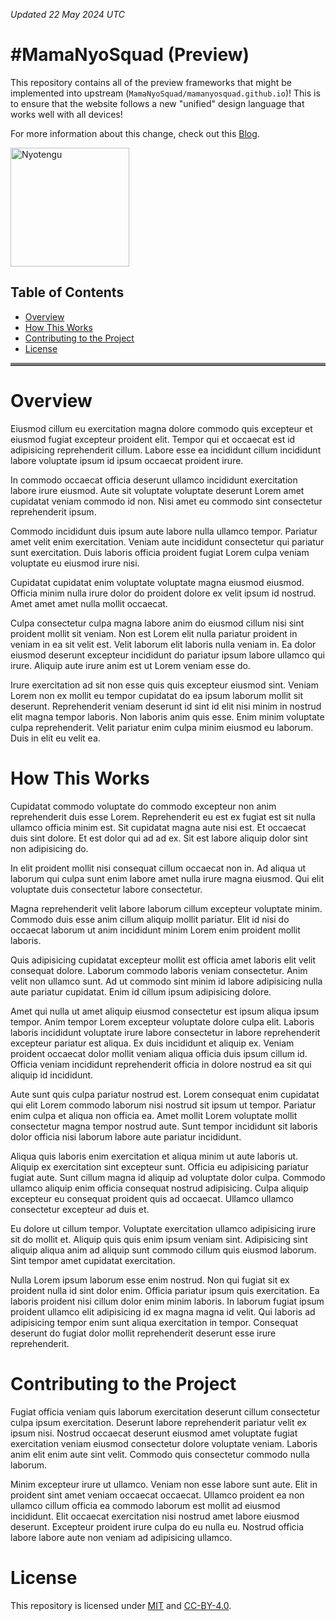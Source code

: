 _Updated 22 May 2024 UTC_

# #MamaNyoSquad (Preview)

This repository contains all of the preview frameworks that might be implemented into upstream (`MamaNyoSquad/mamanyosquad.github.io`)! This is to ensure that the website follows a new "unified" design language that works well with all devices!

For more information about this change, check out this [Blog](https://mamanyosquad.github.io/blog/20240521).

<img src="https://game.doaxvv.com/production/html/information/img/SDChara/nyotengu_win.png" alt="Nyotengu" width="190px">

## Table of Contents

- [Overview](#overview)
- [How This Works](#how-this-works)
- [Contributing to the Project](#contributing-to-the-project)
- [License](#license)

<hr style="border-top: 4px solid gray">

# Overview

Eiusmod cillum eu exercitation magna dolore commodo quis excepteur et eiusmod fugiat excepteur proident elit. Tempor qui et occaecat est id adipisicing reprehenderit cillum. Labore esse ea incididunt cillum incididunt labore voluptate ipsum id ipsum occaecat proident irure.

In commodo occaecat officia deserunt ullamco incididunt exercitation labore irure eiusmod. Aute sit voluptate voluptate deserunt Lorem amet cupidatat veniam commodo id non. Nisi amet eu commodo sint consectetur reprehenderit ipsum.

Commodo incididunt duis ipsum aute labore nulla ullamco tempor. Pariatur amet velit enim exercitation. Veniam aute incididunt consectetur qui pariatur sunt exercitation. Duis laboris officia proident fugiat Lorem culpa veniam voluptate eu eiusmod irure nisi.

Cupidatat cupidatat enim voluptate voluptate magna eiusmod eiusmod. Officia minim nulla irure dolor do proident dolore ex velit ipsum id nostrud. Amet amet amet nulla mollit occaecat.

Culpa consectetur culpa magna labore anim do eiusmod cillum nisi sint proident mollit sit veniam. Non est Lorem elit nulla pariatur proident in veniam in ea sit velit est. Velit laborum elit laboris nulla veniam in. Ea dolor eiusmod deserunt excepteur incididunt do pariatur ipsum labore ullamco qui irure. Aliquip aute irure anim est ut Lorem veniam esse do.

Irure exercitation ad sit non esse quis quis excepteur eiusmod sint. Veniam Lorem non ex mollit eu tempor cupidatat do ea ipsum laborum mollit sit deserunt. Reprehenderit veniam deserunt id sint id elit nisi minim in nostrud elit magna tempor laboris. Non laboris anim quis esse. Enim minim voluptate culpa reprehenderit. Velit pariatur enim culpa minim eiusmod eu laborum. Duis in elit eu velit ea.

# How This Works

Cupidatat commodo voluptate do commodo excepteur non anim reprehenderit duis esse Lorem. Reprehenderit eu est ex fugiat est sit nulla ullamco officia minim est. Sit cupidatat magna aute nisi est. Et occaecat duis sint dolore. Et est dolor qui ad ad ex. Sit est labore aliquip dolor sint non adipisicing do.

In elit proident mollit nisi consequat cillum occaecat non in. Ad aliqua ut laborum qui culpa sunt enim labore amet nulla irure magna eiusmod. Qui elit voluptate duis consectetur labore consectetur.

Magna reprehenderit velit labore laborum cillum excepteur voluptate minim. Commodo duis esse anim cillum aliquip mollit pariatur. Elit id nisi do occaecat laborum ut anim incididunt minim Lorem enim proident mollit laboris.

Quis adipisicing cupidatat excepteur mollit est officia amet laboris elit velit consequat dolore. Laborum commodo laboris veniam consectetur. Anim velit non ullamco sunt. Ad ut commodo sint minim id labore adipisicing nulla aute pariatur cupidatat. Enim id cillum ipsum adipisicing dolore.

Amet qui nulla ut amet aliquip eiusmod consectetur est ipsum aliqua ipsum tempor. Anim tempor Lorem excepteur voluptate dolore culpa elit. Laboris laboris incididunt voluptate irure labore consectetur in labore reprehenderit excepteur pariatur est aliqua. Ex duis incididunt et aliquip ex. Veniam proident occaecat dolor mollit veniam aliqua officia duis ipsum cillum id. Officia veniam incididunt reprehenderit officia in dolore nostrud ea sit qui aliquip id incididunt.

Aute sunt quis culpa pariatur nostrud est. Lorem consequat enim cupidatat qui elit Lorem commodo laborum nisi nostrud sit ipsum ut tempor. Pariatur enim culpa et aliqua non officia ea. Amet mollit Lorem voluptate mollit consectetur magna tempor nostrud aute. Sunt tempor incididunt sit laboris dolor officia nisi laborum labore aute pariatur incididunt.

Aliqua quis laboris enim exercitation et aliqua minim ut aute laboris ut. Aliquip ex exercitation sint excepteur sunt. Officia eu adipisicing pariatur fugiat aute. Sunt cillum magna id aliquip ad voluptate dolor culpa. Commodo ullamco aliquip enim officia consequat nostrud adipisicing. Culpa aliquip excepteur eu consequat proident quis ad occaecat. Ullamco ullamco consectetur excepteur ad duis et.

Eu dolore ut cillum tempor. Voluptate exercitation ullamco adipisicing irure sit do mollit et. Aliquip quis quis enim ipsum veniam sint. Adipisicing sint aliquip aliqua anim ad aliquip sunt commodo cillum quis eiusmod laborum. Sint tempor amet cupidatat exercitation.

Nulla Lorem ipsum laborum esse enim nostrud. Non qui fugiat sit ex proident nulla id sint dolor enim. Officia pariatur ipsum quis exercitation. Ea laboris proident nisi cillum dolor enim minim laboris. In laborum fugiat ipsum proident ullamco elit adipisicing id ex magna magna id velit. Qui laboris ad adipisicing tempor enim sunt aliqua exercitation in tempor. Consequat deserunt do fugiat dolor mollit reprehenderit deserunt esse irure reprehenderit.

# Contributing to the Project

Fugiat officia veniam quis laborum exercitation deserunt cillum consectetur culpa ipsum exercitation. Deserunt labore reprehenderit pariatur velit ex ipsum nisi. Nostrud occaecat deserunt eiusmod amet voluptate fugiat exercitation veniam eiusmod consectetur dolore voluptate veniam. Laboris anim elit enim aute sint velit. Commodo quis consectetur commodo nulla laborum.

Minim excepteur irure ut ullamco. Veniam non esse labore sunt aute. Elit in proident sint amet veniam occaecat occaecat. Ullamco proident ea non ullamco cillum officia ea commodo laborum est mollit ad eiusmod incididunt. Elit occaecat exercitation nisi nostrud amet labore eiusmod deserunt. Excepteur proident irure culpa do eu nulla eu. Nostrud officia labore labore aute non veniam ad adipisicing ullamco.

# License

This repository is licensed under [MIT](LICENSE) and [CC-BY-4.0](LICENSE-CONTENT).